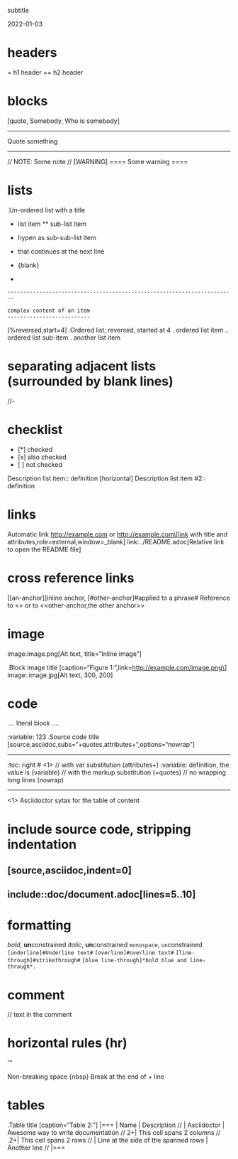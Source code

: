 subtitle

2022-01-03

headers
=======

= h1 header == h2 header

blocks
======

\[quote, Somebody, Who is somebody\]

------------------------------------------------------------------------

Quote something

------------------------------------------------------------------------

// NOTE: Some note // \[WARNING\] ==== Some warning ====

lists
=====

.Un-ordered list with a title

-   list item \*\* sub-list item

-   hypen as sub-sub-list item

-   that continues at the next line

-   {blank}

-   

    ------------------------------------------------------------------------

    complex content of an item
    --------------------------

\[%reversed,start=4\] .Ordered list; reversed, started at 4 . ordered list item .. ordered list sub-item . another list item

separating adjacent lists (surrounded by blank lines)
=====================================================

//-

checklist
=========

-   \[\*\] checked
-   \[x\] also checked
-   \[ \] not checked

Description list item:: definition \[horizontal\] Description list item \#2:: definition

links
=====

Automatic link http://example.com or http://example.com\[link with title and attributes,role=external,window=\_blank\] link:../README.adoc\[Relative link to open the README file\]

cross reference links
=====================

\[\[an-anchor\]\]inline anchor, \[\#other-anchor\]\#applied to a phrase\# Reference to &lt;&gt; or to &lt;&lt;other-anchor,the other anchor&gt;&gt;

image
=====

image:image.png\[Alt text, title=“Inline image”\]

.Block image title \[caption=“Figure 1:”,link=http://example.com/image.png\] image::image.jpg\[Alt text, 300, 200\]

code
====

…. literal block ….

:variable: 123 .Source code title \[source,asciidoc,subs=“+quotes,attributes+”,options=“nowrap”\]

------------------------------------------------------------------------

:toc: right \# &lt;1&gt; // with var substitution (attributes+) :variable: definition, the value is {variable} // with the markup substitution (+quotes) // no wrapping long lines (nowrap)

------------------------------------------------------------------------

&lt;1&gt; Asciidoctor sytax for the table of content

include source code, stripping indentation
==========================================

\[source,asciidoc,indent=0\]
----------------------------

include::doc/document.adoc\[lines=5..10\]
-----------------------------------------

formatting
==========

*bold*, **un**constrained *italic*, **un**constrained `monospace`, `un`constrained `[underline]#Underline text#` `[overline]#overline text#` `[line-through]#strikethrough#` `[blue line-through]*bold blue and line-through*.`

comment
=======

// text in the comment

horizontal rules (hr)
=====================

’’’

Non-breaking space {nbsp} Break at the end of + line

tables
======

.Table title \[caption=“Table 2:”\] |=== | Name | Description // | Asciidoctor | Awesome way to write documentation // 2+| This cell spans 2 columns // .2+| This cell spans 2 rows // | Line at the side of the spanned rows | Another line // |===

